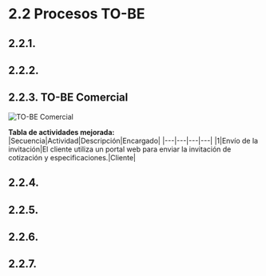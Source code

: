 # 2.2 Procesos TO-BE
## 2.2.1.

## 2.2.2.

## 2.2.3. TO-BE Comercial
![TO-BE Comercial](https://github.com/user-attachments/assets/03986344-933f-4470-8bc1-d26694c85eee)

**Tabla de actividades mejorada:**
|Secuencia|Actividad|Descripción|Encargado|
|---|---|---|---|
|1|Envío de la invitación|El cliente utiliza un portal web para enviar la invitación de cotización y especificaciones.|Cliente|
## 2.2.4.

## 2.2.5.

## 2.2.6.

## 2.2.7.
